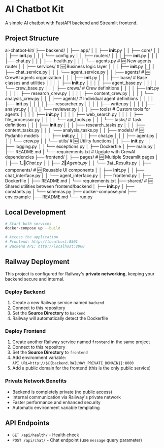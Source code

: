 # AI Chatbot Kit

A simple AI chatbot with FastAPI backend and Streamlit frontend.

## Project Structure

ai-chatbot-kit/
├── backend/
│   ├── app/
│   │   ├── __init__.py
│   │   ├── core/
│   │   │   ├── __init__.py
│   │   │   └── config.py
│   │   ├── routers/
│   │   │   ├── __init__.py
│   │   │   ├── chat.py
│   │   │   ├── health.py
│   │   │   └── agents.py              # 🆕 New agents router
│   │   ├── services/                  # 🆕 Business logic layer
│   │   │   ├── __init__.py
│   │   │   ├── chat_service.py
│   │   │   └── agent_service.py
│   │   ├── agents/                    # 🆕 CrewAI agents organization
│   │   │   ├── __init__.py
│   │   │   ├── base/                  # Base classes and utilities
│   │   │   │   ├── __init__.py
│   │   │   │   ├── agent_base.py
│   │   │   │   └── crew_base.py
│   │   │   ├── crews/                 # Crew definitions
│   │   │   │   ├── __init__.py
│   │   │   │   ├── research_crew.py
│   │   │   │   ├── content_crew.py
│   │   │   │   └── analysis_crew.py
│   │   │   ├── agents/                # Individual agent definitions
│   │   │   │   ├── __init__.py
│   │   │   │   ├── researcher.py
│   │   │   │   ├── writer.py
│   │   │   │   ├── analyst.py
│   │   │   │   └── reviewer.py
│   │   │   ├── tools/                 # Custom tools for agents
│   │   │   │   ├── __init__.py
│   │   │   │   ├── web_search.py
│   │   │   │   ├── file_processor.py
│   │   │   │   └── api_tools.py
│   │   │   └── tasks/                 # Task definitions
│   │   │       ├── __init__.py
│   │   │       ├── research_tasks.py
│   │   │       ├── content_tasks.py
│   │   │       └── analysis_tasks.py
│   │   ├── models/                    # 🆕 Pydantic models
│   │   │   ├── __init__.py
│   │   │   ├── chat.py
│   │   │   ├── agent.py
│   │   │   └── crew.py
│   │   └── utils/                     # 🆕 Utility functions
│   │       ├── __init__.py
│   │       ├── logging.py
│   │       └── exceptions.py
│   ├── Dockerfile
│   ├── main.py
│   ├── README.md
│   └── requirements.txt               # Update with CrewAI dependencies
├── frontend/
│   ├── pages/                         # 🆕 Multiple Streamlit pages
│   │   ├── 1_💬_Chat.py
│   │   ├── 2_🤖_Agents.py
│   │   └── 3_📊_Results.py
│   ├── components/                    # 🆕 Reusable UI components
│   │   ├── __init__.py
│   │   ├── chat_interface.py
│   │   └── agent_interface.py
│   ├── frontend.py
│   ├── Dockerfile
│   ├── README.md
│   └── requirements.txt
├── shared/                            # 🆕 Shared utilities between frontend/backend
│   ├── __init__.py
│   ├── constants.py
│   └── schemas.py
├── docker-compose.yml
├── env.example
├── README.md
└── run.py


## Local Development

```bash
# Start both services
docker-compose up --build

# Access the application
# Frontend: http://localhost:8501
# Backend API: http://localhost:8000
```

## Railway Deployment

This project is configured for Railway's **private networking**, keeping your backend secure and internal.

### Deploy Backend
1. Create a new Railway service named `backend`
2. Connect to this repository
3. Set the **Source Directory** to `backend`
4. Railway will automatically detect the Dockerfile

### Deploy Frontend
1. Create another Railway service named `frontend` in the same project
2. Connect to this repository
3. Set the **Source Directory** to `frontend`
4. Add environment variable: `API_URL=http://${{backend.RAILWAY_PRIVATE_DOMAIN}}:8000`
5. Add a public domain for the frontend (this is the only public service)

### Private Network Benefits
- Backend is completely private (no public access)
- Internal communication via Railway's private network
- Faster performance and enhanced security
- Automatic environment variable templating

## API Endpoints

- `GET /api/health/` - Health check
- `POST /api/chat/` - Chat endpoint (use `message` query parameter) 

